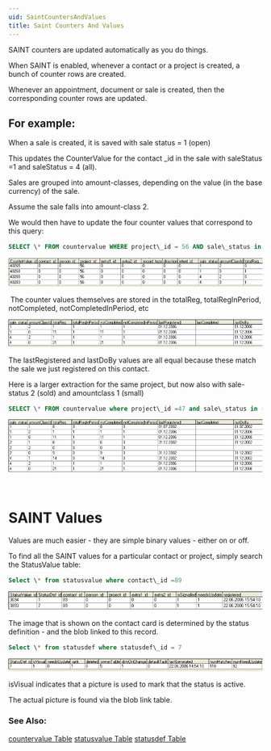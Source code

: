 ```yaml
---
uid: SaintCountersAndValues
title: Saint Counters And Values
---
```


SAINT counters are updated automatically as you do things.

When SAINT is enabled, whenever a contact or a project is created, a bunch of counter rows are created.

Whenever an appointment, document or sale is created, then the corresponding counter rows are updated.

For example:
------------

When a sale is created, it is saved with sale status = 1 (open)

This updates the CounterValue for the contact \_id in the sale with saleStatus =1 and saleStatus = 4 (all).

Sales are grouped into amount-classes, depending on the value (in the base currency) of the sale.

Assume the sale falls into amount-class 2.

We would then have to update the four counter values that correspond to this query:

```SQL
SELECT \* FROM countervalue WHERE project\_id = 56 AND sale\_status in (1,4) AND amountclassid in (2,0)
```

![](../Images/CounterValueTable.png)

 The counter values themselves are stored in the totalReg, totalRegInPeriod, notCompleted, notCompletedInPeriod, etc

![](../Images/CounterValue-values.png)

The lastRegistered and lastDoBy values are all equal because these match the sale we just registered on this contact.

Here is a larger extraction for the same project, but now also with sale-status 2 (sold) and amountclass 1 (small)

```SQL
SELECT \* FROM countervalue where project\_id =47 and sale\_status in (1,2,4) and amountclassid in (2,1,0)
```

![](../Images/CounterValues-more.png)

 

SAINT Values
============

Values are much easier - they are simple binary values - either on or off.

To find all the SAINT values for a particular contact or project, simply search the StatusValue table:

```SQL
Select \* from statusvalue where contact\_id =89
```

![](../Images/StatusValue.png)

The image that is shown on the contact card is determined by the status definition - and the blob linked to this record.

```SQL
Select \* from statusdef where statusdef\_id = 7
```

![](../Images/StatusDef.png)

isVisual indicates that a picture is used to mark that the status is active.

The actual picture is found via the blob link table.

### See Also:

[countervalue Table](../Tables/countervalue.md)
[statusvalue Table](../Tables/statusvalue.md)
[statusdef Table](../Tables/statusdef.md)